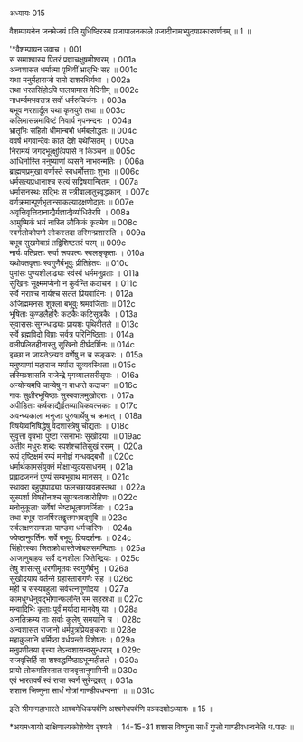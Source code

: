 अध्यायः 015

वैशम्पायनेन जनमेजयं प्रति युधिष्ठिरस्य प्रजापालनकाले प्रजादीनामभ्युदयप्रकारवर्णनम् ॥ 1 ॥

\'*वैशम्पायन उवाच ।	001  
स समाश्वास्य पितरं प्रज्ञाचक्षुषमीश्वरम् ।	001a  
अन्वशासत धर्मात्मा पृथिवीं भ्रातृभिः सह ॥	001c  
यथा मनुर्महाराजो रामो दाशरथिर्यथा ।	002a  
तथा भरतसिंहोऽपि पालयामास मेदिनीम् ॥	002c  
नाधर्म्यमभवत्तत्र सर्वो धर्मरुचिर्जनः ।	003a  
बभूव नरशार्दूल यथा कृतयुगे तथा ॥	003c  
कलिमासन्नमाविष्टं निवार्य नृपनन्दनः ।	004a  
भ्रातृभिः सहितो धीमान्बभौ धर्मबलोद्धतः ॥	004c  
ववर्ष भगवान्देवः काले देशे यथेप्सितम् ।	005a  
निरामयं जगदभूत्क्षुत्पिपासे न किञ्चन ॥	005c  
आधिर्नास्ति मनुष्याणां व्यसने नाभवन्मतिः ।	006a  
ब्राह्मणप्रमुखा वर्णास्ते स्वधर्मोत्तराः शुभाः ॥	006c  
धर्मसत्यप्रधानाश्च सत्यं सद्विषयान्वितम् ।	007a  
धर्मासनस्थः सद्भिः स स्त्रीबालातुरवृद्धकान् ।	007c  
वर्णक्रमान्पूर्णभृतान्साकल्याद्रक्षणोद्यतः ॥	007e  
अवृत्तिवृत्तिदानाद्यैर्यज्ञाद्यैर्व्याधितैरपि ।	008a  
आमुष्मिकं भयं नास्ति लौकिकं कृतमेव ॥	008c  
स्वर्गलोकोपमो लोकस्तदा तस्मिन्प्रशासति ।	009a  
बभूव सुखमेवाग्रं तद्विशिष्टतरं परम् ॥	009c  
नार्यः पतिव्रताः सर्वा रूपवत्यः स्वलङ्कृताः ।	010a  
यथोक्तवृत्ताः स्वगुणैर्बभूवुः प्रीतिहेतवः ॥	010c  
पुमांसः पुण्यशीलाढ्याः स्वंस्वं धर्ममनुव्रताः ।	011a  
सुखिनः सूक्ष्ममप्येनो न कुर्वन्ति कदाचन ॥	011c  
सर्वे नराश्च नार्यश्च सततं प्रियवादिनः ।	012a  
अजिह्ममनसः शुक्ला बभूवुः श्रमवर्जिताः ॥	012c  
भूषिताः कुण्डलैर्हारैः कटकैः कटिसूत्रकैः ।	013a  
सुवाससः सुगन्धाढ्याः प्रायशः पृथिवीतले ॥	013c  
सर्वे ब्रह्मविदो विप्राः सर्वत्र परिनिष्ठिताः ।	014a  
वलीपलितहीनास्तु सुखिनो दीर्घदर्शिनः ॥	014c  
इच्छा न जायतेऽन्यत्र वर्णेषु न च सङ्करः ।	015a  
मनुष्याणां महाराज मर्यादा सुव्यवस्थिता ॥	015c  
तस्मिञ्शासति राजेन्द्रे मृगव्यालसरीसृपाः ।	016a  
अन्योन्यमपि चान्येषु न बाधन्ते कदाचन ॥	016c  
गावः सुक्षीरभूयिष्ठाः सुस्ववालमुखोदराः ।	017a  
अपीडिताः कर्षकाद्यैर्हृतव्याधिकवत्सकाः ॥	017c  
अवन्ध्यकाला मनुजाः पुरुषार्थेषु च क्रमात् ।	018a  
विषयेष्वनिषिद्धेषु वेदशास्त्रेषु चोद्यताः ॥	018c  
सुवृत्ता वृषभाः पुष्टा रसनाभाः सुखोदयाः ॥	019ac  
अतीव मधुरः शब्दः स्पर्शश्चातिसुखं रसम् ।	020a  
रूपं दृष्टिक्षमं रम्यं मनोज्ञं गन्धवद्बभौ ॥	020c  
धर्मार्थकामसंयुक्तं मोक्षाभ्युदयसाधनम् ।	021a  
प्रह्लादजननं पुण्यं सम्बभूवाथ मानसम् ॥	021c  
स्थावरा बहुपुष्पाढ्याः फलच्छायावहास्तथा ।	022a  
सुस्पर्शा विषहीनाश्च सुपत्रत्वक्प्ररोहिणः ॥	022c  
मनोनुकूलाः सर्वेषां चेष्टाभूतापवर्जिताः ।	023a  
तथा बभूव राजर्षिस्तद्वृत्तमभवद्भुवि ॥	023c  
सर्वलक्षणसम्पन्नाः पाण्डवा धर्मचारिणः ।	024a  
ज्येष्ठानुवर्तिनः सर्वे बभूवुः प्रियदर्शनाः ॥	024c  
सिंहोरस्का जितक्रोधास्तेजोबलसमन्विताः ।	025a  
आजानुबाहवः सर्वे दानशीला जितेन्द्रियाः ॥	025c  
तेषु शासत्सु धरणीमृतवः स्वगुणैर्बभुः ।	026a  
सुखोदयाय वर्तन्ते ग्रहास्तारागणैः सह ॥	026c  
मही च सस्यबहुला सर्वरत्नगुणोदया ।	027a  
कामधुग्धेनुवद्भोगान्फलन्ति स्म सहस्रधा ॥	027c  
मन्वादिभिः कृताः पूर्वं मर्यादा मानवेषु याः ।	028a  
अनतिक्रम्य ताः सर्वाः कुलेषु समयानि च ।	028c  
अन्वशासत राजानो धर्मपुत्रप्रियङ्कराः ॥	028e  
महाकुलानि धर्मिष्ठा वर्धयन्तो विशेषतः ।	029a  
मनुप्रणीतया वृत्त्या तेऽन्वशासन्वसुन्धराम् ॥	029c  
राजवृत्तिर्हि सा शश्वद्धर्मिष्ठाऽभून्महीतले ।	030a  
प्रायो लोकमतिस्तात राजवृत्तानुगामिनी ॥	030c  
एवं भारतवर्षं स्वं राजा स्वर्गं सुरेन्द्रवत् ।	031a  
शशास जिष्णुना सार्धं गोत्रां गाण्डीवधन्वना\' ॥ ॥	031c  

इति श्रीमन्महाभारते आश्वमेधिकपर्वणि अश्वमेधपर्वणि पञ्चदशोऽध्यायः ॥ 15 ॥

*अयमध्यायो दाक्षिणात्यकोशेष्वेव दृश्यते ।
14-15-31 शशास विष्णुना सार्धं गुप्तो गाण्डीवधन्वनेति थ.पाठः ॥ 
